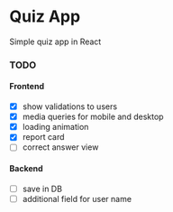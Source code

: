 # Quiz App
Simple quiz app in React

### TODO
#### Frontend
- [x] show validations to users
- [x] media queries for mobile and desktop
- [x] loading animation
- [x] report card
- [ ] correct answer view

#### Backend
- [ ] save in DB
- [ ] additional field for user name